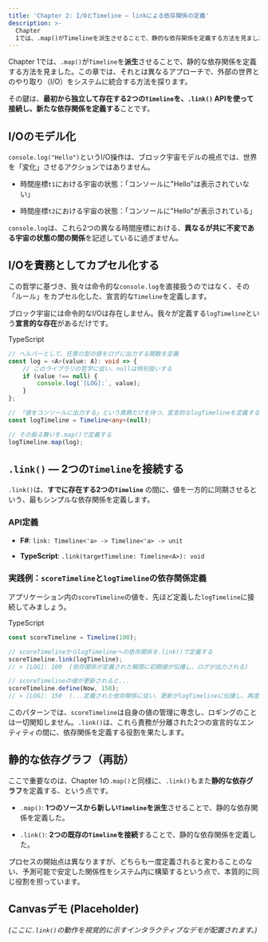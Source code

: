 ```yaml
---
title: 'Chapter 2: I/OとTimeline — linkによる依存関係の定義'
description: >-
  Chapter
  1では、.map()がTimelineを派生させることで、静的な依存関係を定義する方法を見ました。この章では、それとは異なるアプローチで、外部の世界とのやり取り（I/O）をシステムに統合する方法を探ります。
---
```

Chapter 1では、`.map()`が`Timeline`を**派生**させることで、静的な依存関係を定義する方法を見ました。この章では、それとは異なるアプローチで、外部の世界とのやり取り（I/O）をシステムに統合する方法を探ります。

その鍵は、**最初から独立して存在する2つの`Timeline`を、`.link()` APIを使って接続し、新たな依存関係を定義する**ことです。

## **I/Oのモデル化**

`console.log("Hello")`というI/O操作は、ブロック宇宙モデルの視点では、世界を「変化」させるアクションではありません。

-   時間座標`t1`における宇宙の状態：「コンソールに"Hello"は表示されていない」
    
-   時間座標`t2`における宇宙の状態：「コンソールに"Hello"が表示されている」

`console.log`は、これら2つの異なる時間座標における、**異なるが共に不変である宇宙の状態の間の関係**を記述しているに過ぎません。

## **I/Oを責務としてカプセル化する**

この哲学に基づき、我々は命令的な`console.log`を直接扱うのではなく、その「ルール」をカプセル化した、宣言的な`Timeline`を定義します。

ブロック宇宙には命令的なI/Oは存在しません。我々が定義する`logTimeline`という**宣言的な存在**があるだけです。

TypeScript

```ts
// ヘルパーとして、任意の型の値をログに出力する関数を定義
const log = <A>(value: A): void => {
    // このライブラリの哲学に従い、nullは特別扱いする
    if (value !== null) {
        console.log(`[LOG]:`, value);
    }
};

// 「値をコンソールに出力する」という責務だけを持つ、宣言的なlogTimelineを定義する
const logTimeline = Timeline<any>(null);

// その振る舞いを.map()で定義する
logTimeline.map(log);

```

## **`.link()` — 2つの`Timeline`を接続する**

`.link()`は、**すでに存在する2つの`Timeline`** の間に、値を一方的に同期させるという、最もシンプルな依存関係を定義します。

### **API定義**

-   **F#**: `link: Timeline<'a> -> Timeline<'a> -> unit`
    
-   **TypeScript**: `.link(targetTimeline: Timeline<A>): void`

### **実践例：`scoreTimeline`と`logTimeline`の依存関係定義**

アプリケーション内の`scoreTimeline`の値を、先ほど定義した`logTimeline`に接続してみましょう。

TypeScript

```ts
const scoreTimeline = Timeline(100);

// scoreTimelineからlogTimelineへの依存関係を.link()で定義する
scoreTimeline.link(logTimeline);
// > [LOG]: 100  (依存関係が定義された瞬間に初期値が伝播し、ログが出力される)

// scoreTimelineの値が更新されると...
scoreTimeline.define(Now, 150);
// > [LOG]: 150  (...定義された依存関係に従い、更新がlogTimelineに伝播し、再度ログが出力される)

```

このパターンでは、`scoreTimeline`は自身の値の管理に専念し、ロギングのことは一切関知しません。`.link()`は、これら責務が分離された2つの宣言的なエンティティの間に、依存関係を定義する役割を果たします。

## **静的な依存グラフ（再訪）**

ここで重要なのは、Chapter 1の`.map()`と同様に、`.link()`もまた**静的な依存グラフ**を定義する、という点です。

-   `.map()`: **1つのソースから新しい`Timeline`を派生**させることで、静的な依存関係を定義した。
    
-   `.link()`: **2つの既存の`Timeline`を接続**することで、静的な依存関係を定義した。

プロセスの開始点は異なりますが、どちらも一度定義されると変わることのない、予測可能で安定した関係性をシステム内に構築するという点で、本質的に同じ役割を担っています。

## **Canvasデモ (Placeholder)**

_(ここに`.link()`の動作を視覚的に示すインタラクティブなデモが配置されます。)_
